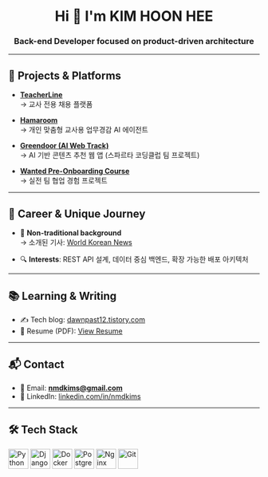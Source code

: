 <h1 align="center">Hi 👋 I'm KIM HOON HEE</h1>
<h3 align="center">Back-end Developer focused on product-driven architecture</h3>

---

## 🚀 Projects & Platforms

- [**TeacherLine**](https://teacherline.net)  
  → 교사 전용 채용 플랫폼

- [**Hamaroom**](https://hamaroom.com)  
  → 개인 맞춤형 교사용 업무경감 AI 에이전트

- [**Greendoor (AI Web Track)**](https://github.com/4-tune-studio/greendoor)  
  → AI 기반 콘텐츠 추천 웹 앱 (스파르타 코딩클럽 팀 프로젝트)

- [**Wanted Pre-Onboarding Course**](https://github.com/pre-onboarding-3rd-team-H)  
  → 실전 팀 협업 경험 프로젝트

---

## 💼 Career & Unique Journey

- 🧩 **Non-traditional background**  
  → 소개된 기사: [World Korean News](https://www.worldkorean.net/news/articleView.html?idxno=34131)

- 🔍 **Interests**: REST API 설계, 데이터 중심 백엔드, 확장 가능한 배포 아키텍처  

---

## 📚 Learning & Writing

- ✍️ Tech blog: [dawnpast12.tistory.com](https://dawnpast12.tistory.com)  
- 📄 Resume (PDF): [View Resume](https://nmdkims.github.io/resume.pdf)

---

## 📬 Contact

- 📧 Email: **nmdkims@gmail.com**  
- 💼 LinkedIn: [linkedin.com/in/nmdkims](https://linkedin.com/in/nmdkims)

---

## 🛠️ Tech Stack

<p align="left">
  <img src="https://cdn.jsdelivr.net/gh/devicons/devicon/icons/python/python-original.svg" alt="Python" width="40" height="40"/>
  <img src="https://cdn.jsdelivr.net/gh/devicons/devicon/icons/django/django-plain.svg" alt="Django" width="40" height="40"/>
  <img src="https://cdn.jsdelivr.net/gh/devicons/devicon/icons/docker/docker-original.svg" alt="Docker" width="40" height="40"/>
  <img src="https://cdn.jsdelivr.net/gh/devicons/devicon/icons/postgresql/postgresql-original.svg" alt="PostgreSQL" width="40" height="40"/>
  <img src="https://cdn.jsdelivr.net/gh/devicons/devicon/icons/nginx/nginx-original.svg" alt="Nginx" width="40" height="40"/>
  <img src="https://cdn.jsdelivr.net/gh/devicons/devicon/icons/git/git-original.svg" alt="Git" width="40" height="40"/>
</p>

